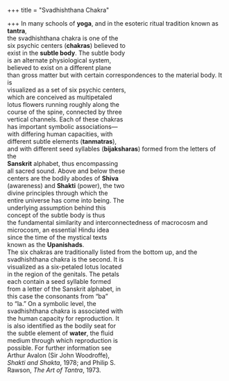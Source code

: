 +++
title = "Svadhishthana Chakra"

+++
In many schools of **yoga**, and in the esoteric ritual tradition known as **tantra**,  
the svadhishthana chakra is one of the  
six psychic centers (**chakras**) believed to  
exist in the **subtle body**. The subtle body  
is an alternate physiological system,  
believed to exist on a different plane  
than gross matter but with certain correspondences to the material body. It is  
visualized as a set of six psychic centers,  
which are conceived as multipetaled  
lotus flowers running roughly along the  
course of the spine, connected by three  
vertical channels. Each of these chakras  
has important symbolic associations—  
with differing human capacities, with  
different subtle elements (**tanmatras**),  
and with different seed syllables (**bijaksharas**) formed from the letters of the  
**Sanskrit** alphabet, thus encompassing  
all sacred sound. Above and below these  
centers are the bodily abodes of **Shiva**  
(awareness) and **Shakti** (power), the two  
divine principles through which the  
entire universe has come into being. The  
underlying assumption behind this  
concept of the subtle body is thus  
the fundamental similarity and interconnectedness of macrocosm and  
microcosm, an essential Hindu idea  
since the time of the mystical texts  
known as the **Upanishads**.  
The six chakras are traditionally listed from the bottom up, and the svadhishthana chakra is the second. It is  
visualized as a six-petaled lotus located  
in the region of the genitals. The petals  
each contain a seed syllable formed  
from a letter of the Sanskrit alphabet, in  
this case the consonants from “ba”  
to “la.” On a symbolic level, the  
svadhishthana chakra is associated with  
the human capacity for reproduction. It  
is also identified as the bodily seat for  
the subtle element of **water**, the fluid  
medium through which reproduction is  
possible. For further information see  
Arthur Avalon (Sir John Woodroffe),  
*Shakti and Shakta*, 1978; and Philip S.  
Rawson, *The Art of Tantra*, 1973.